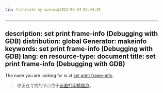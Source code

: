 ```yaml
---
tip: translate by openai@2023-06-24 02:44:29
...
```

---
description: set print frame-info (Debugging with GDB)
distribution: global
Generator: makeinfo
keywords: set print frame-info (Debugging with GDB)
lang: en
resource-type: document
title: set print frame-info (Debugging with GDB)
---

The node you are looking for is at [set print frame-info](Print-Settings.html#set-print-frame_002dinfo).

> 你正在寻找的节点位于[设置打印帧信息](Print-Settings.html#set-print-frame_002dinfo)。
